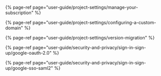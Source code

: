 {% page-ref page="user-guide/project-settings/manage-your-subscription" %}

{% page-ref page="user-guide/project-settings/configuring-a-custom-domain" %}

{% page-ref page="user-guide/project-settings/version-migration" %}

{% page-ref page="user-guide/security-and-privacy/sign-in-sign-up/google-oauth-2.0" %}

{% page-ref page="user-guide/security-and-privacy/sign-in-sign-up/google-sso-saml2" %}



